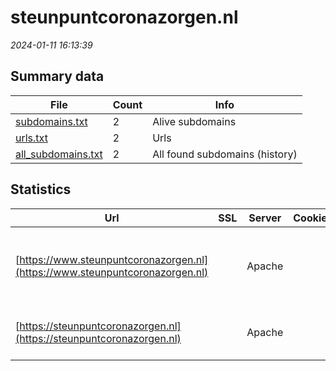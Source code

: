 # steunpuntcoronazorgen.nl
*2024-01-11 16:13:39*
## Summary data
| File       | Count | Info |
|------------|-------|------|
|[subdomains.txt](/data/steunpuntcoronazorgen.nl/subdomains.txt)|2|Alive subdomains|
|[urls.txt](/data/steunpuntcoronazorgen.nl/urls.txt)|2|Urls|
|[all_subdomains.txt](/data/steunpuntcoronazorgen.nl/all_subdomains.txt)|2|All found subdomains (history)|
## Statistics
| Url | SSL | Server | Cookie | HSTS | CSP | XFO | XXP | RP | Tech |Title |
|------------|-------|------|------|------|------|------|------|------|------|------|
|[https://www.steunpuntcoronazorgen.nl](https://www.steunpuntcoronazorgen.nl)| |Apache| |:white_check_mark: | | :white_check_mark: | :white_check_mark: | :white_check_mark: |Apache HTTP Server Drupal HSTS PHP|Steunpunt Corona...|
|[https://steunpuntcoronazorgen.nl](https://steunpuntcoronazorgen.nl)| |Apache| |:white_check_mark: | | :white_check_mark: | :white_check_mark: | :white_check_mark: |Apache HTTP Server HSTS|301 Moved Perman...|